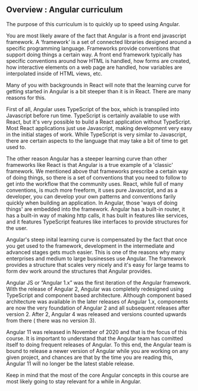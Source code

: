 ## Overview : Angular curriculum


The purpose of this curriculum is to quickly up to speed using Angular. 

You are most likely aware of the fact that Angular is a front end javascript framework.  A ‘framework’ is a set of connected libraries designed around a specific programming language. Frameworks provide conventions that support doing things a certain way.  A front end framework typically has specific conventions around how HTML is handled, how forms are created, how interactive elements on a web page are handled, how variables are interpolated inside of HTML views, etc. 

Many of you with backgrounds in React will note that the learning curve for getting started in Angular is a bit steeper than it is in React. There are many reasons for this.  

First of all, Angular uses TypeScript of the box, which is transpiled into Javascript before run time. TypeScript is certainly available to use with React, but it's very possible to build a React application without TypeScript. Most React applications just use Javascript, making development very easy in the initial stages of work.  While TypeScript is very similar to Javascript, there are certain aspects to the language that may take a bit of time to get used to.  

The other reason Angular has a steeper learning curve than other frameworks like React is that Angular is a true example of a 'classic' framework. We mentioned above that frameworks prescribe a certain way of doing things, so there is a set of conventions that you need to follow to get into the workflow that the community uses. React, while full of many conventions, is much more freeform, it uses pure Javascript, and as a developer, you can develop your own patterns and conventions farily quickly when building an application. In Angular, those 'ways of doing things' are embedded into the framework.  Angular has a built-in router, it has a built-in way of making http calls, it has built in features like services, and it features TypeScript features like interfaces to provide structures for the user.   

Angular's steep inital learning curve is compensated by the fact that once you get used to the framework, development in the intermediate and advanced stages gets much easier. This is one of the reasons why many enterprises and medium to large businesses use Angular. The framework provides a structure that scales very nicely and it's easy for large teams to form dev work around the structures that Angular provides. 

Angular JS or “Angular 1.x” was the first iteration of the Angular framework.  With the release of Angular 2, Angular was completely redesigned using TypeScript and component based architecture. Although component based architecture was available in the later releases of Angular 1.x, components are now the very foundation of Angular 2 and all subsequent releases after version 2.  After 2, Angular 4 was released and versions counted upwards from there ( there was no version 3). 

Angular 11 was released in November of 2020 and that is the focus of this course. It is important to understand that the Angular team has comitted itself to doing frequent releases of Angular.  To this end, the Angular team is bound to release a newer version of Angular while you are working on any given project, and chances are that by the time you are reading this, Angular 11 will no longer be the latest stable release. 

Keep in mind that the most of the core Angular concepts in this course are most likely going to stay relevant for a while in Angular. 





